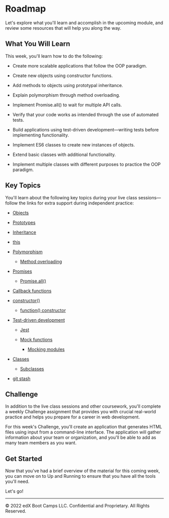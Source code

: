 # Roadmap
Let's explore what you'll learn and accomplish in the upcoming module, and review some resources that will help you along the way.

## What You Will Learn
This week, you'll learn how to do the following:

* Create more scalable applications that follow the OOP paradigm.

* Create new objects using constructor functions.

* Add methods to objects using prototypal inheritance.

* Explain polymorphism through method overloading.

* Implement Promise.all() to wait for multiple API calls.

* Verify that your code works as intended through the use of automated tests.

* Build applications using test-driven development—writing tests before implementing functionality.

* Implement ES6 classes to create new instances of objects.

* Extend basic classes with additional functionality.

* Implement multiple classes with different purposes to practice the OOP paradigm.

## Key Topics
You'll learn about the following key topics during your live class sessions—follow the links for extra support during independent practice:

* [Objects](https://developer.mozilla.org/en-US/docs/Web/JavaScript/Reference/Global_Objects/Object)

* [Prototypes](https://developer.mozilla.org/en-US/docs/Web/JavaScript/Reference/Global_Objects/Object/prototype)

* [Inheritance](https://developer.mozilla.org/en-US/docs/Web/JavaScript/Inheritance_and_the_prototype_chain)

* [this](https://developer.mozilla.org/en-US/docs/Web/JavaScript/Reference/Operators/this)

* [Polymorphism](https://en.wikipedia.org/wiki/Polymorphism_(computer_science))
  * [Method overloading](https://www.sanfoundry.com/java-program-find-area-square-rectangle-circle-using-method-overloading/)

* [Promises](https://developer.mozilla.org/en-US/docs/Web/JavaScript/Reference/Global_Objects/Promise)
  * [Promise.all()](https://developer.mozilla.org/en-US/docs/Web/JavaScript/Reference/Global_Objects/Promise/all)

* [Callback functions](https://developer.mozilla.org/en-US/docs/Glossary/Callback_function)

* [constructor()](https://developer.mozilla.org/en-US/docs/Web/JavaScript/Reference/Classes/constructor)
  * [function() constructor](https://developer.mozilla.org/en-US/docs/Web/JavaScript/Reference/Global_Objects/Function/Function)

* [Test-driven development](https://en.wikipedia.org/wiki/Test-driven_development)
  * [Jest](https://jestjs.io/docs/en/getting-started)
  
  * [Mock functions](https://jestjs.io/docs/en/mock-functions)

    * [Mocking modules](https://jestjs.io/docs/en/mock-functions#mocking-modules)

* [Classes](https://developer.mozilla.org/en-US/docs/Web/JavaScript/Reference/Classes)
  * [Subclasses](https://developer.mozilla.org/en-US/docs/Web/JavaScript/Reference/Classes#Sub_classing_with_extends)

* [git stash](https://www.git-scm.com/docs/git-stash)

## Challenge
In addition to the live class sessions and other coursework, you'll complete a weekly Challenge assignment that provides you with crucial real-world practice and helps you prepare for a career in web development.

For this week's Challenge, you'll create an application that generates HTML files using input from a command-line interface. The application will gather information about your team or organization, and you'll be able to add as many team members as you want.

## Get Started
Now that you've had a brief overview of the material for this coming week, you can move on to Up and Running to ensure that you have all the tools you'll need.

Let's go!

---
© 2022 edX Boot Camps LLC. Confidential and Proprietary. All Rights Reserved.